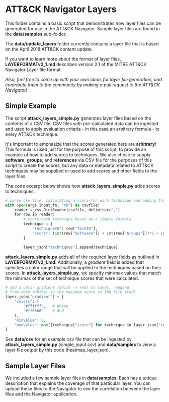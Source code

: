 # ATT&CK Navigator Layers

This folder contains a basic script that demonstrates how layer files can be generated for use in the ATT&CK Navigator. Sample layer files are found in the **data/samples** sub-folder.

The **data/update_layers** folder currently contains a layer file that is based on the April 2018 ATT&CK content update.

If you want to learn more about the format of layer files, **LAYERFORMATv2_1.md** describes version 2.1 of the MITRE ATT&CK Navigator Layer file format.

*Also, feel free to come up with your own ideas for layer file generation, and contribute them to the community by making a pull request to the ATT&CK Navigator!*

## Simple Example

The script **attack_layers_simple.py** generates layer files based on the contents of a CSV file. CSV files with pre-calculated data can be ingested and used to apply evaluation criteria - in this case an arbitrary formula - to every ATT&CK technique.

It's important to emphasize that the scores generated here are **arbitrary**! This formula is used just for the purpose of this script, to provide an example of how to add scores to techniques. We also chose to supply **software**, **groups**, and **references** via CSV file for the purposes of this script to create the scores, but any data or metadata related to ATT&CK techniques may be supplied or used to add scores and other fields to the layer files.

The code excerpt below shows how **attack_layers_simple.py** adds scores to techniques:

```python
# parse csv file, calculating a score for each technique and adding that to the layer
with open(args.input_fn, "rb") as csvfile:
    reader = csv.DictReader(csvfile, delimiter=",")
    for row in reader:
        # score each technique based on a simple formula
        technique = {
            "techniqueID": row["TechID"],
            "score": (int(row["Software"]) + int(row["Groups"]))*2 + int(row["References"])
        }

        layer_json["techniques"].append(technique)

```

**attack_layers_simple.py** adds all of the required layer fields as outlined in **LAYERFORMATv2_1.md**. Additionally, a *gradient* field is added that specifies a color range that will be applied to the techniques based on their scores. In **attack_layers_simple.py**, we specify min/max values that match the min/max of the set of technique scores that were calculated.


```python
# add a color gradient (white -> red) to layer, ranging  
# from zero (white) to the maximum score in the file (red)
layer_json["gradient"] = {
    "colors": [
        "#ffffff",   # White
        "#ff6666"    # Red
    ],
    "minValue": 0,
    "maxValue": max([technique["score"] for technique in layer_json["techniques"]])
}
```
See **data/csv** for an example csv file that can be ingested by **attack_layers_simple.py** (simple_input.csv) and **data/samples** to view a layer file output by this code (heatmap_layer.json).

## Sample Layer Files
We included a few sample layer files in **data/samples**. Each has a unique description that explains the coverage of that particular layer. You can upload these files to the Navigator to see the correlation between the layer files and the Navigator application.
